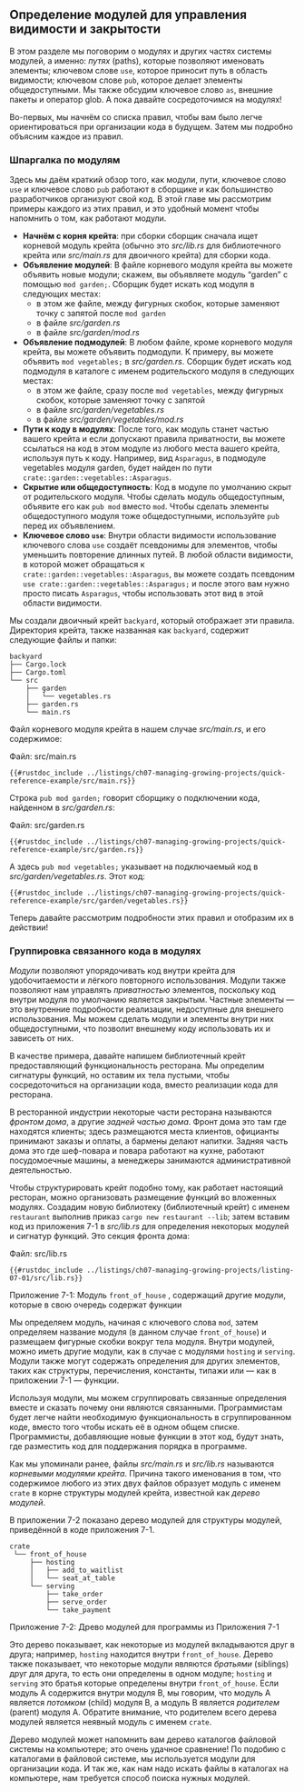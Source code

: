 ## Определение модулей для управления видимости и закрытости

В этом разделе мы поговорим о модулях и других частях системы модулей, а именно: *путях* (paths), которые позволяют именовать элементы; ключевом слове `use`, которое приносит путь в область видимости; ключевом слове `pub`, которое делает элементы общедоступными. Мы также обсудим ключевое слово `as`, внешние пакеты и оператор glob. А пока давайте сосредоточимся на модулях!

Во-первых, мы начнём со списка правил, чтобы вам было легче ориентироваться при организации кода в будущем. Затем мы подробно объясним каждое из правил.

### Шпаргалка по модулям

Здесь мы даём краткий обзор того, как модули, пути, ключевое слово `use` и ключевое слово `pub` работают в сборщике и как большинство разработчиков организуют свой код. В этой главе мы рассмотрим примеры каждого из этих правил, и это удобный момент чтобы напомнить о том, как работают модули.

- **Начнём с корня крейта**: при сборки сборщик сначала ищет корневой модуль крейта (обычно это *src/lib.rs* для библиотечного крейта или *src/main.rs* для двоичного крейта) для сборки кода.
- **Объявление модулей**: В файле корневого модуля крейта вы можете объявить новые модули; скажем, вы объявляете модуль “garden” с помощью `mod garden;`. Сборщик будет искать код модуля в следующих местах:
    - в этом же файле, между фигурных скобок, которые заменяют точку с запятой после `mod garden`
    - в файле *src/garden.rs*
    - в файле *src/garden/mod.rs*
- **Объявление подмодулей**: В любом файле, кроме корневого модуля крейта, вы можете объявить подмодули. К примеру, вы можете объявить  `mod vegetables;` в *src/garden.rs*. Сборщик будет искать код подмодуля в каталоге с именем родительского модуля в следующих местах:
    - в этом же файле, сразу после `mod vegetables`, между фигурных скобок, которые заменяют точку с запятой
    - в файле *src/garden/vegetables.rs*
    - в файле *src/garden/vegetables/mod.rs*
- **Пути к коду в модулях**: После того, как модуль станет частью вашего крейта и если допускают правила приватности, вы можете ссылаться на код в этом модуле из любого места вашего крейта, используя путь к коду. Например, вид `Asparagus`, в подмодуле vegetables модуля garden, будет найден по пути `crate::garden::vegetables::Asparagus`.
- **Скрытие или общедоступность**: Код в модуле по умолчанию скрыт от родительского модуля. Чтобы сделать модуль общедоступным, объявите его как `pub mod` вместо `mod`. Чтобы сделать элементы общедоступного модуля тоже общедоступными, используйте `pub` перед их объявлением.
- **Ключевое слово `use`**: Внутри области видимости использование ключевого слова `use` создаёт псевдонимы для элементов, чтобы уменьшить повторение длинных путей. В любой области видимости, в которой может обращаться к `crate::garden::vegetables::Asparagus`, вы можете создать псевдоним `use crate::garden::vegetables::Asparagus;` и после этого вам нужно просто писать `Asparagus`, чтобы использовать этот вид в этой области видимости.

Мы создали двоичный крейт `backyard`, который отображает эти правила. Директория крейта, также названная как `backyard`, содержит следующие файлы и папки:

```text
backyard
├── Cargo.lock
├── Cargo.toml
└── src
    ├── garden
    │   └── vegetables.rs
    ├── garden.rs
    └── main.rs
```

Файл корневого модуля крейта в нашем случае  *src/main.rs*, и его содержимое:

<span class="filename">Файл: src/main.rs</span>

```rust,noplayground,ignore
{{#rustdoc_include ../listings/ch07-managing-growing-projects/quick-reference-example/src/main.rs}}
```

Строка `pub mod garden;` говорит сборщику о подключении кода, найденном в *src/garden.rs*:

<span class="filename">Файл: src/garden.rs</span>

```rust,noplayground,ignore
{{#rustdoc_include ../listings/ch07-managing-growing-projects/quick-reference-example/src/garden.rs}}
```

А здесь `pub mod vegetables;` указывает на подключаемый код в *src/garden/vegetables.rs*. Этот код:

```rust,noplayground,ignore
{{#rustdoc_include ../listings/ch07-managing-growing-projects/quick-reference-example/src/garden/vegetables.rs}}
```

Теперь давайте рассмотрим подробности этих правил и отобразим их в действии!

### Группировка связанного кода в модулях

*Модули* позволяют упорядочивать код внутри крейта для удобочитаемости и лёгкого повторного использования. Модули также позволяют нам управлять *приватностью* элементов, поскольку код внутри модуля по умолчанию является закрытым. Частные элементы — это внутренние подробности реализации, недоступные для внешнего использования. Мы можем сделать модули и элементы внутри них общедоступными, что позволит внешнему коду использовать их и зависеть от них.

В качестве примера, давайте напишем библиотечный крейт предоставляющий функциональность ресторана. Мы определим сигнатуры функций, но оставим их тела пустыми, чтобы сосредоточиться на организации кода, вместо реализации кода для ресторана.

В ресторанной индустрии некоторые части ресторана называются *фронтом дома*, а другие *задней частью дома*. Фронт дома это там где находятся клиенты; здесь размещаются места клиентов, официанты принимают заказы и оплаты, а бармены делают напитки. Задняя часть дома это где шеф-повара и повара работают на кухне,  работают посудомоечные машины, а менеджеры занимаются административной деятельностью.

Чтобы структурировать крейт подобно тому, как работает настоящий ресторан, можно организовать размещение функций во вложенных модулях. Создадим новую библиотеку (библиотечный крейт) с именем `restaurant` выполнив приказ `cargo new restaurant --lib`; затем вставим код из приложения 7-1 в *src/lib.rs* для определения некоторых модулей и сигнатур функций. Это секция фронта дома:

<span class="filename">Файл: src/lib.rs</span>

```rust,noplayground
{{#rustdoc_include ../listings/ch07-managing-growing-projects/listing-07-01/src/lib.rs}}
```

<span class="caption">Приложение 7-1: Модуль <code>front_of_house</code> , содержащий другие модули, которые в свою очередь содержат функции</span>

Мы определяем модуль, начиная с ключевого слова  `mod`, затем определяем название модуля (в данном случае `front_of_house`) и размещаем фигурные скобки вокруг тела модуля. Внутри модулей, можно иметь другие модули, как в случае с модулями `hosting` и `serving`. Модули также могут содержать определения для других элементов, таких как структуры, перечисления, константы, типажи или — как в приложении 7-1 — функции.

Используя модули, мы можем сгруппировать связанные определения вместе и сказать почему они являются связанными. Программистам будет легче найти необходимую функциональность в сгруппированном коде, вместо того чтобы искать её в одном общем списке. Программисты, добавляющие новые функции в этот код, будут знать, где разместить код для поддержания порядка в программе.

Как мы упоминали ранее, файлы *src/main.rs* и *src/lib.rs* называются *корневыми модулями крейта*. Причина такого именования в том, что содержимое любого из этих двух файлов образует модуль с именем `crate` в корне структуры модулей крейта, известной как *дерево модулей*.

В приложении 7-2 показано дерево модулей для структуры модулей, приведённой в коде приложения 7-1.

```text
crate
 └── front_of_house
     ├── hosting
     │   ├── add_to_waitlist
     │   └── seat_at_table
     └── serving
         ├── take_order
         ├── serve_order
         └── take_payment
```

<span class="caption">Приложение 7-2: Древо модулей для программы из Приложения 7-1</span>

Это дерево показывает, как некоторые из модулей вкладываются друг в друга; например, `hosting` находится внутри `front_of_house`. Дерево также показывает, что некоторые модули являются  *братьями* (siblings) друг для друга, то есть они определены в одном модуле; `hosting` и `serving` это братья которые определены внутри `front_of_house`. Если модуль A содержится внутри модуля B, мы говорим, что модуль A является *потомком* (child) модуля B, а модуль B является *родителем* (parent) модуля A. Обратите внимание, что родителем всего дерева модулей является неявный модуль с именем `crate`.

Дерево модулей может напомнить вам дерево каталогов файловой системы на компьютере; это очень удачное сравнение! По подобию с каталогами в файловой системе, мы используется модули для организации кода. И так же, как нам надо искать файлы в каталогах на компьютере, нам требуется способ поиска нужных модулей.
